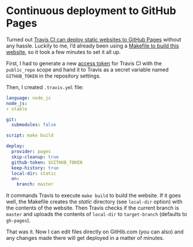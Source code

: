 <!--
tags:
  - devops
description: How I set up a static website deployment to GitHub Pages in Travis CI.
share-image: og-preview.png
gh-issue-id: 38
-->

# Continuous deployment to GitHub Pages

Turned out [Travis CI can deploy static websites to GitHub Pages](https://docs.travis-ci.com/user/deployment/pages/) without any hassle. Luckily to me, I’d already been using a [Makefile to build this website](https://eprev.org/2017/02/20/make-as-a-front-end-development-build-tool/), so it took a few minutes to set it all up.

First, I had to generate a new [access token](https://github.com/settings/tokens) for Travis CI with the `public_repo`  scope and hand it to Travis as a secret variable named `GITHUB_TOKEN` in the repository settings.

Then, I created `.travis.yml` file:

```yaml
language: node_js
node_js:
- stable

git:
  submodules: false

script: make build

deploy:
  provider: pages
  skip-cleanup: true
  github-token: $GITHUB_TOKEN
  keep-history: true
  local-dir: static
  on:
    branch: master
```

It commands Travis to execute `make build` to build the website. If it goes well, the Makefile creates the _static_ directory (see `local-dir` option) with the contents of the website. Then Travis checks if the current branch is `master` and uploads the contents of `local-dir` to `target-branch` (defaults to `gh-pages`).

That was it. Now I can edit files directly on GitHib.com (you can also) and any changes made there will get deployed in a matter of minutes.

